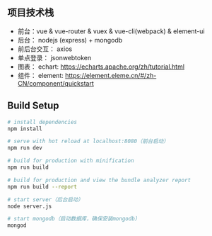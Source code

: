 
## 项目技术栈

* 前台：vue & vue-router & vuex & vue-cli(webpack) & element-ui
* 后台： nodejs (express) + mongodb
* 前后台交互： axios
* 单点登录： jsonwebtoken
* 图表： echart: https://echarts.apache.org/zh/tutorial.html
* 组件： element: https://element.eleme.cn/#/zh-CN/component/quickstart

## Build Setup

``` bash
# install dependencies
npm install

# serve with hot reload at localhost:8080（前台启动）
npm run dev

# build for production with minification
npm run build

# build for production and view the bundle analyzer report
npm run build --report

# start server（后台启动）
node server.js

# start mongodb（启动数据库，确保安装mongodb）
mongod

```
